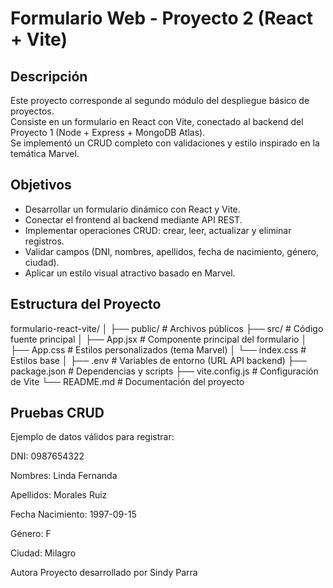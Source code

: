 # Formulario Web - Proyecto 2 (React + Vite)

##  Descripción
Este proyecto corresponde al segundo módulo del despliegue básico de proyectos.  
Consiste en un formulario en React con Vite, conectado al backend del Proyecto 1 (Node + Express + MongoDB Atlas).  
Se implementó un CRUD completo con validaciones y estilo inspirado en la temática Marvel.

## Objetivos
- Desarrollar un formulario dinámico con React y Vite.
- Conectar el frontend al backend mediante API REST.
- Implementar operaciones CRUD: crear, leer, actualizar y eliminar registros.
- Validar campos (DNI, nombres, apellidos, fecha de nacimiento, género, ciudad).
- Aplicar un estilo visual atractivo basado en Marvel.

## Estructura del Proyecto
formulario-react-vite/
│
├── public/ # Archivos públicos
├── src/ # Código fuente principal
│ ├── App.jsx # Componente principal del formulario
│ ├── App.css # Estilos personalizados (tema Marvel)
│ └── index.css # Estilos base
│
├── .env # Variables de entorno (URL API backend)
├── package.json # Dependencias y scripts
├── vite.config.js # Configuración de Vite
└── README.md # Documentación del proyecto


##  Pruebas CRUD
Ejemplo de datos válidos para registrar:

DNI: 0987654322

Nombres: Linda Fernanda

Apellidos: Morales Ruiz

Fecha Nacimiento: 1997-09-15

Género: F

Ciudad: Milagro

Autora
Proyecto desarrollado por Sindy Parra
